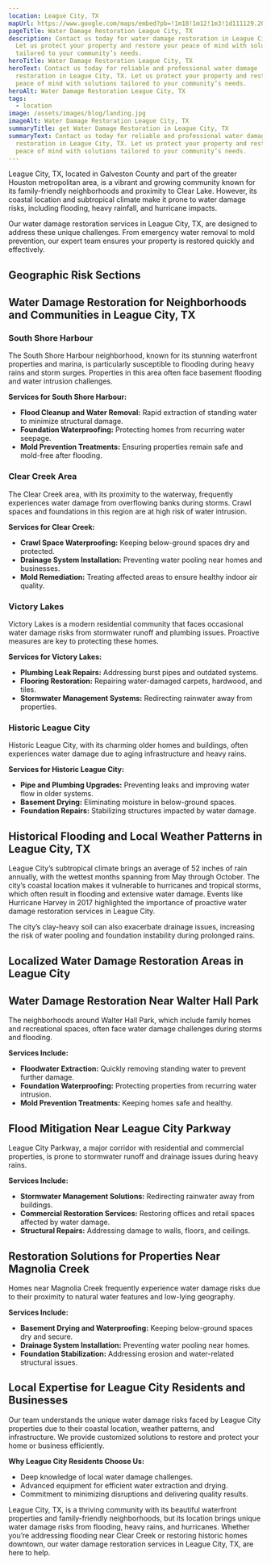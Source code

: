 ```yaml
---
location: League City, TX
mapUrl: https://www.google.com/maps/embed?pb=!1m18!1m12!1m3!1d111129.2010645614!2d-95.19412498761682!3d29.493395902383252!2m3!1f0!2f0!3f0!3m2!1i1024!2i768!4f13.1!3m3!1m2!1s0x86408323cd6cb1b3%3A0x14dec35f5a4064d6!2sLeague%20City%2C%20TX!5e0!3m2!1sen!2sus!4v1735226203949!5m2!1sen!2sus
pageTitle: Water Damage Restoration League City, TX
description: Contact us today for water damage restoration in League City, TX.
  Let us protect your property and restore your peace of mind with solutions
  tailored to your community’s needs.
heroTitle: Water Damage Restoration League City, TX
heroText: Contact us today for reliable and professional water damage
  restoration in League City, TX. Let us protect your property and restore your
  peace of mind with solutions tailored to your community’s needs.
heroAlt: Water Damage Restoration League City, TX
tags:
  - location
image: /assets/images/blog/landing.jpg
imageAlt: Water Damage Restoration League City, TX
summaryTitle: get Water Damage Restoration in League City, TX
summaryText: Contact us today for reliable and professional water damage
  restoration in League City, TX. Let us protect your property and restore your
  peace of mind with solutions tailored to your community’s needs.
---
```

League City, TX, located in Galveston County and part of the greater Houston metropolitan area, is a vibrant and growing community known for its family-friendly neighborhoods and proximity to Clear Lake. However, its coastal location and subtropical climate make it prone to water damage risks, including flooding, heavy rainfall, and hurricane impacts.

Our water damage restoration services in League City, TX, are designed to address these unique challenges. From emergency water removal to mold prevention, our expert team ensures your property is restored quickly and effectively.

## Geographic Risk Sections

## Water Damage Restoration for Neighborhoods and Communities in League City, TX

### South Shore Harbour

The South Shore Harbour neighborhood, known for its stunning waterfront properties and marina, is particularly susceptible to flooding during heavy rains and storm surges. Properties in this area often face basement flooding and water intrusion challenges.

**Services for South Shore Harbour:**

* **Flood Cleanup and Water Removal:** Rapid extraction of standing water to minimize structural damage.
* **Foundation Waterproofing:** Protecting homes from recurring water seepage.
* **Mold Prevention Treatments:** Ensuring properties remain safe and mold-free after flooding.

### Clear Creek Area

The Clear Creek area, with its proximity to the waterway, frequently experiences water damage from overflowing banks during storms. Crawl spaces and foundations in this region are at high risk of water intrusion.

**Services for Clear Creek:**

* **Crawl Space Waterproofing:** Keeping below-ground spaces dry and protected.
* **Drainage System Installation:** Preventing water pooling near homes and businesses.
* **Mold Remediation:** Treating affected areas to ensure healthy indoor air quality.

### Victory Lakes

Victory Lakes is a modern residential community that faces occasional water damage risks from stormwater runoff and plumbing issues. Proactive measures are key to protecting these homes.

**Services for Victory Lakes:**

* **Plumbing Leak Repairs:** Addressing burst pipes and outdated systems.
* **Flooring Restoration:** Repairing water-damaged carpets, hardwood, and tiles.
* **Stormwater Management Systems:** Redirecting rainwater away from properties.

### Historic League City

Historic League City, with its charming older homes and buildings, often experiences water damage due to aging infrastructure and heavy rains.

**Services for Historic League City:**

* **Pipe and Plumbing Upgrades:** Preventing leaks and improving water flow in older systems.
* **Basement Drying:** Eliminating moisture in below-ground spaces.
* **Foundation Repairs:** Stabilizing structures impacted by water damage.

## Historical Flooding and Local Weather Patterns in League City, TX

League City’s subtropical climate brings an average of 52 inches of rain annually, with the wettest months spanning from May through October. The city’s coastal location makes it vulnerable to hurricanes and tropical storms, which often result in flooding and extensive water damage. Events like Hurricane Harvey in 2017 highlighted the importance of proactive water damage restoration services in League City.

The city’s clay-heavy soil can also exacerbate drainage issues, increasing the risk of water pooling and foundation instability during prolonged rains.

## Localized Water Damage Restoration Areas in League City

## Water Damage Restoration Near Walter Hall Park

The neighborhoods around Walter Hall Park, which include family homes and recreational spaces, often face water damage challenges during storms and flooding.

**Services Include:**

* **Floodwater Extraction:** Quickly removing standing water to prevent further damage.
* **Foundation Waterproofing:** Protecting properties from recurring water intrusion.
* **Mold Prevention Treatments:** Keeping homes safe and healthy.

## Flood Mitigation Near League City Parkway

League City Parkway, a major corridor with residential and commercial properties, is prone to stormwater runoff and drainage issues during heavy rains.

**Services Include:**

* **Stormwater Management Solutions:** Redirecting rainwater away from buildings.
* **Commercial Restoration Services:** Restoring offices and retail spaces affected by water damage.
* **Structural Repairs:** Addressing damage to walls, floors, and ceilings.

## Restoration Solutions for Properties Near Magnolia Creek

Homes near Magnolia Creek frequently experience water damage risks due to their proximity to natural water features and low-lying geography.

**Services Include:**

* **Basement Drying and Waterproofing:** Keeping below-ground spaces dry and secure.
* **Drainage System Installation:** Preventing water pooling near homes.
* **Foundation Stabilization:** Addressing erosion and water-related structural issues.

## Local Expertise for League City Residents and Businesses

Our team understands the unique water damage risks faced by League City properties due to their coastal location, weather patterns, and infrastructure. We provide customized solutions to restore and protect your home or business efficiently.

**Why League City Residents Choose Us:**

* Deep knowledge of local water damage challenges.
* Advanced equipment for efficient water extraction and drying.
* Commitment to minimizing disruptions and delivering quality results.

League City, TX, is a thriving community with its beautiful waterfront properties and family-friendly neighborhoods, but its location brings unique water damage risks from flooding, heavy rains, and hurricanes. Whether you’re addressing flooding near Clear Creek or restoring historic homes downtown, our water damage restoration services in League City, TX, are here to help.

